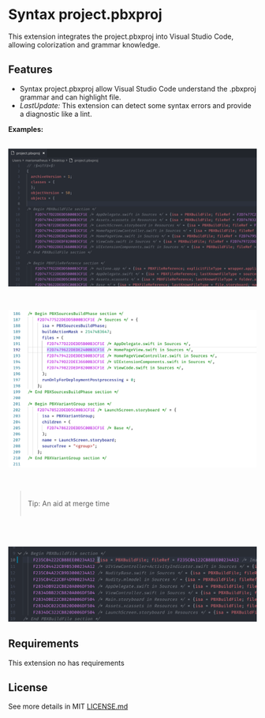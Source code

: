 # Syntax project.pbxproj

This extension integrates the project.pbxproj into Visual Studio Code, allowing colorization and grammar knowledge.

## Features

- Syntax project.pbxproj allow Visual Studio Code understand the .pbxproj grammar and can highlight file.
- *LastUpdate:* This extension can detect some syntax errors and provide a diagnostic like a lint.

**Examples:**
<br/> <br/>

![Example 1](images/screenshot_1.png)

<br/>

![Example 2](images/screenshot_2.png)

<br/>

> <br/>
> Tip: An aid at merge time <br/>
> <br/>

<br/> <br/>

![Example 3](images/screenshot_3.png)


## Requirements

This extension no has requirements

## License

See more details in MIT [LICENSE.md](LICENSE)
